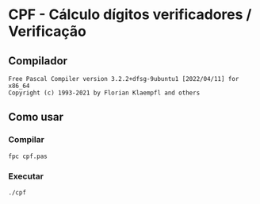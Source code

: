 # CPF - Cálculo dígitos verificadores / Verificação

## Compilador

```console
Free Pascal Compiler version 3.2.2+dfsg-9ubuntu1 [2022/04/11] for x86_64
Copyright (c) 1993-2021 by Florian Klaempfl and others
```

## Como usar

### Compilar

```console
fpc cpf.pas
```

### Executar

```console
./cpf
```
